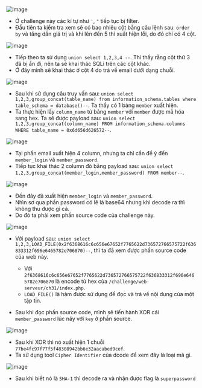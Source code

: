 ![image](https://user-images.githubusercontent.com/125866921/232450893-1f68b89f-c5f1-4c9f-9b45-6afb5bf5803e.png)

  - Ở challenge này các kí tự như ``'``, ``"`` tiếp tục bị filter.  
  - Đầu tiên ta kiểm tra xem sẽ có bao nhiêu cột bằng câu lệnh sau: ``order by`` và tăng dần giá trị và khi lên đến 5 thì xuất hiện lỗi, do đó chỉ có 4 cột.  

![image](https://user-images.githubusercontent.com/125866921/232451932-2ec71394-a3ad-4b74-afa1-84d4ba211d65.png)

  - Tiếp theo ta sử dụng ``union select 1,2,3,4 --``. Thì thấy rằng cột thứ 3 đã bị ẩn đi, nên ta sẽ khai thác SQLi trên các cột khác.  
  - Ở đây mình sẽ khai thác ở cột 4 do trả về email dưới dạng chuỗi.  

![image](https://user-images.githubusercontent.com/125866921/232452854-d1a187f3-2510-48e3-ad14-c88f24584d30.png)

  - Sau khi sử dụng câu truy vấn sau: ``union select 1,2,3,group_concat(table_name) from information_schema.tables where table_schema = database()--``. Ta thấy có 1 bảng ``member`` xuất hiện.  
  - Ta thực hiện lấy ``column_name`` từ bảng ``member`` với ``member`` được mã hóa sang hex. Ta sẽ được payload sau: ``union select 1,2,3,group_concat(column_name) FROM information_schema.columns WHERE table_name = 0x6d656d626572--``.  

![image](https://user-images.githubusercontent.com/125866921/232453372-3ccb12da-f11a-4eb6-bb15-771329a6d6d4.png)

  - Tại phần email xuất hiện 4 column, nhưng ta chỉ cần để ý đến ``member_login`` và ``member_password``.  
  - Tiếp tục khai thác 2 column đó bằng payload sau: ``union select 1,2,3,group_concat(member_login,member_password) FROM member--``.  

![image](https://user-images.githubusercontent.com/125866921/232454876-76026238-896a-4e34-95fa-8e9dc78729e6.png)

  - Đến đây đã xuất hiện ``member_login`` và ``member_password``.  
  - Nhìn sơ  qua phần password có lẽ là base64 nhưng khi decode ra thì không thu được gì cả.  
  - Do đó ta phải xem phần source code của challenge này.  

![image](https://user-images.githubusercontent.com/125866921/232456044-627aa6e2-0547-442d-acf5-aec81c2fff0b.png)

  - Với payload sau: ``union select 1,2,3,LOAD_FILE(0x2f6368616c6c656e67652f7765622d736572766575722f636833312f696e6465782e706870)--``, thì ta đã xem được phần source code của web này.  

      - Với ``2f6368616c6c656e67652f7765622d736572766575722f636833312f696e6465782e706870`` là encode từ hex của ``/challenge/web-serveur/ch31/index.php``.  
      - ``LOAD_FILE()`` là hàm được sử dụng để đọc và trả về nội dung của một tập tin.  

  - Sau khi đọc phần source code, mình sẽ tiến hành XOR cái ``member_password`` lúc nãy với ``key`` ở phần source.  

![image](https://user-images.githubusercontent.com/125866921/232457590-f2fe17bc-4234-4e2f-ae0a-b31958f5ebca.png)

  - Sau khi XOR thì nó xuất hiện 1 chuỗi ``77be4fc97f77f5f48308942bb6e32aacabed9cef``.  
  - Ta sử dụng tool ``Cipher Identifier`` của dcode để xem đây là loại mã gì.  

![image](https://user-images.githubusercontent.com/125866921/232458141-83b735db-c63e-42c5-a22f-a96d0b7e0680.png)

  - Sau khi biết nó là ``SHA-1`` thì decode ra và nhận được flag là ``superpassword``
